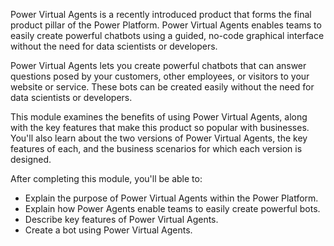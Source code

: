 Power Virtual Agents is a recently introduced product that forms the final product pillar of the Power Platform. Power Virtual Agents enables teams to easily create powerful chatbots using a guided, no-code graphical interface without the need for data scientists or developers.

Power Virtual Agents lets you create powerful chatbots that can answer questions posed by your customers, other employees, or visitors to your website or service. These bots can be created easily without the need for data scientists or developers.

This module examines the benefits of using Power Virtual Agents, along with the key features that make this product so popular with businesses. You'll also learn about the two versions of Power Virtual Agents, the key features of each, and the business scenarios for which each version is designed.

After completing this module, you'll be able to:

 *  Explain the purpose of Power Virtual Agents within the Power Platform.
 *  Explain how Power Agents enable teams to easily create powerful bots.
 *  Describe key features of Power Virtual Agents.
 *  Create a bot using Power Virtual Agents.
